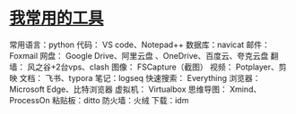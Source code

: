 # [我常用的工具](https://github.com/changjiong/changjiong.github.io/issues/12)

常用语言：python
代码： VS code、Notepad++
数据库：navicat
邮件： Foxmail
网盘： Google Drive、阿里云盘 、OneDrive、百度云、夸克云盘
翻墙： 风之谷+2台vps、clash
图像： FSCapture（截图）
视频： Potplayer、剪映
文档： 飞书、typora
笔记：logseq 
快速搜索： Everything
浏览器： Microsoft Edge、比特浏览器
虚拟机： Virtualbox
思维导图： Xmind、ProcessOn
粘贴板：ditto
防火墙：火绒
下载：idm